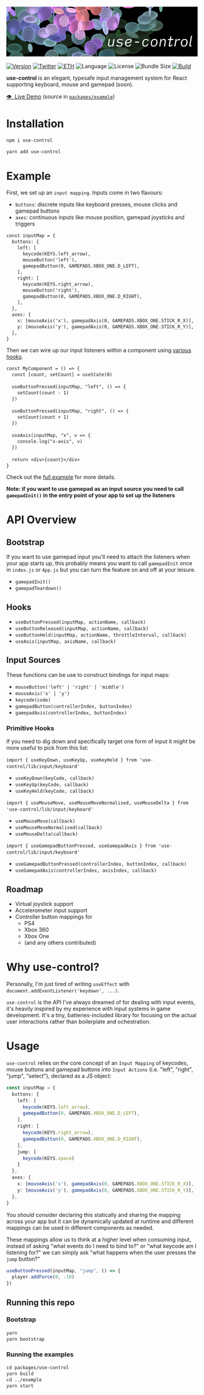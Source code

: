 <a href=""><img src="https://github.com/bfollington/use-control/raw/main/banner.png" /></a>
<br />

[![Version](https://img.shields.io/npm/v/use-control?style=flat&colorA=000000&colorB=000000)](https://npmjs.com/package/use-control)
[![Twitter](https://img.shields.io/twitter/follow/vivavolt?label=%40vivavolt&style=flat&colorA=000000&colorB=000000&logo=twitter&logoColor=000000)](https://twitter.com/vivavolt)
[![ETH](https://img.shields.io/badge/ETH-f5f5f5?style=flat&colorA=000000&colorB=000000)](https://blockchain.com/eth/address/0x981e493b795A7a28c43Bf8d7a8E125C419435Fa7)
![Language](https://img.shields.io/github/languages/top/bfollington/use-control?style=flat&colorA=000000&colorB=000000)
![License](https://img.shields.io/github/license/bfollington/use-control?style=flat&colorA=000000&colorB=000000)
![Bundle Size](https://img.shields.io/bundlephobia/min/use-control?style=flat&colorA=000000&colorB=000000)
[![Build](https://github.com/bfollington/use-control/workflows/Build/badge.svg)](https://github.com/bfollington/use-control/actions?query=workflow%3A%22Build%22)

<p><strong>use-control</strong> is an elegant, typesafe input management system for React supporting keyboard, mouse and gamepad (soon).</p>
  
<p><a href="https://use-control.vercel.app/">👁 &nbsp;Live Demo</a> (source in <a href="https://github.com/bfollington/use-control/tree/main/packages/example"><code>packages/example</code></a>)</p>

# Installation
```
npm i use-control
```

```
yarn add use-control
```

# Example

First, we set up an `input mapping`. Inputs come in two flavours:
- `buttons`: discrete inputs like keyboard presses, mouse clicks and gamepad buttons
- `axes`: continuous inputs like mouse position, gamepad joysticks and triggers

```tsx
const inputMap = {
  buttons: {
    left: [
      keycode(KEYS.left_arrow),
      mouseButton('left'),
      gamepadButton(0, GAMEPADS.XBOX_ONE.D_LEFT),
    ],
    right: [
      keycode(KEYS.right_arrow),
      mouseButton('right'),
      gamepadButton(0, GAMEPADS.XBOX_ONE.D_RIGHT),
    ],
  },
  axes: {
    x: [mouseAxis('x'), gamepadAxis(0, GAMEPADS.XBOX_ONE.STICK_R_X)],
    y: [mouseAxis('y'), gamepadAxis(0, GAMEPADS.XBOX_ONE.STICK_R_Y)],
  },
}
```

Then we can wire up our input listeners within a component using [various hooks](#api-overview).

```tsx
const MyComponent = () => {
  const [count, setCount] = useState(0)

  useButtonPressed(inputMap, "left", () => {
    setCount(count - 1)
  })

  useButtonPressed(inputMap, "right", () => {
    setCount(count + 1)
  })

  useAxis(inputMap, "x", v => {
    console.log("x-axis", v)
  })

  return <div>{count}</div>
}
```

Check out the <a href="https://github.com/bfollington/use-control/tree/main/packages/example">full example</a> for more details. 

**Note: if you want to use gamepad as an input source you need to call `gamepadInit()` in the entry point of your app to set up the listeners**

# API Overview

## Bootstrap

If you want to use gamepad input you'll need to attach the listeners when your app starts up, this probably means you want to call `gamepadInit` once in `index.js` or `App.js` but you can turn the feature on and off at your leisure.

- `gamepadInit()`
- `gamepadTeardown()`

## Hooks

- `useButtonPressed(inputMap, actionName, callback)`
- `useButtonReleased(inputMap, actionName, callback)`
- `useButtonHeld(inputMap, actionName, throttleInterval, callback)`
- `useAxis(inputMap, axisName, callback)`

## Input Sources

These functions can be use to construct bindings for input maps:

- `mouseButton('left' | 'right' | 'middle')`
- `mouseAxis('x' | 'y')`
- `keycode(code)`
- `gamepadButton(controllerIndex, buttonIndex)`
- `gamepadAxis(controllerIndex, buttonIndex)`

### Primitive Hooks

If you need to dig down and specifically target one form of input it _might_ be more useful to pick from this list:

`import { useKeyDown, useKeyUp, useKeyHeld } from 'use-control/lib/input/keyboard'`

- `useKeyDown(keyCode, callback)`
- `useKeyUp(keyCode, callback)`
- `useKeyHeld(keyCode, callback)`

`import { useMouseMove, useMouseMoveNormalised, useMouseDelta } from 'use-control/lib/input/keyboard'`

- `useMouseMove(callback)`
- `useMouseMoveNormalised(callback)`
- `useMouseDelta(callback)`
 
`import { useGamepadButtonPressed, useGamepadAxis } from 'use-control/lib/input/keyboard'`

- `useGamepadButtonPressed(controllerIndex, buttonIndex, callback)`
- `useGamepadAxis(controllerIndex, axisIndex, callback)`

## Roadmap

- Virtual joystick support
- Accelerometer input support
- Controller button mappings for
  - PS4
  - Xbox 360
  - Xbox One
  - (and any others contributed)

# Why use-control?

Personally, I'm just tired of writing `useEffect` with `document.addEventListener('keydown', ...)`.

`use-control` is the API I've always dreamed of for dealing with input events, it's heavily inspired by my experience with input systems in game development. It's a tiny, batteries-included library for focusing on the actual user interactions rather than boilerplate and ochestration.

# Usage 

`use-control` relies on the core concept of an `Input Mapping` of keycodes, mouse buttons and gamepad buttons into `Input Actions` (i.e. "left", "right", "jump", "select"), declared as a JS object:

```ts
const inputMap = {
  buttons: {
    left: [
      keycode(KEYS.left_arrow),
      gamepadButton(0, GAMEPADS.XBOX_ONE.D_LEFT),
    ],
    right: [
      keycode(KEYS.right_arrow),
      gamepadButton(0, GAMEPADS.XBOX_ONE.D_RIGHT),
    ],
    jump: [
      keycode(KEYS.space)
    ]
  },
  axes: {
    x: [mouseAxis('x'), gamepadAxis(0, GAMEPADS.XBOX_ONE.STICK_R_X)],
    y: [mouseAxis('y'), gamepadAxis(0, GAMEPADS.XBOX_ONE.STICK_R_Y)],
  },
}
```

You _should_ consider declaring this statically and sharing the mapping across your app but it can be dynamically updated at runtime and different mappings can be used in different components as needed.

These mappings allow us to think at a higher level when consuming input, instead of asking "what events do I need to bind to?" or "what keycode am I listening for?" we can simply ask "what happens when the user presses the `jump` button?"

```ts
useButtonPressed(inputMap, "jump", () => {
  player.addForce(0, -10)
})
```

## Running this repo

### Bootstrap

```
yarn
yarn bootstrap
```

### Running the examples

```
cd packages/use-control
yarn build
cd ../example
yarn start
```
